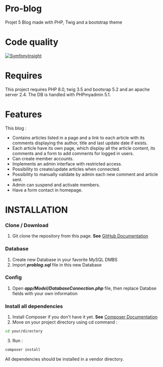 # Pro-blog
Projet 5
Blog made with PHP, Twig and a bootstrap theme

# Code quality

[![SymfonyInsight](https://insight.symfony.com/projects/e90c26c8-fd76-460c-9376-5f4e80f082fc/mini.svg)](https://insight.symfony.com/projects/e90c26c8-fd76-460c-9376-5f4e80f082fc)


 # Requires

 This project requires PHP 8.0, twig 3.5 and bootsrap 5.2 and an apache server 2.4.
 The DB is handled with PHPmyadmin 5.1.

 # Features

 This blog :
 
*   Contains articles listed in a page and a link to each article with its comments displaying the author, title and last update date if exists.
*   Each article have its own page, which display all the article content, its comments and a form to add comments for logged in users.
*   Can create member accounts.
*   Implements an admin interface with restricted access.
*   Possibility to create/update articles when connected.
*   Possibility to manually validate by admin each new comment and article sent.
*   Admin can suspend and activate members.
*   Have a form contact in homepage.

# INSTALLATION

### Clone / Download

1.  Git clone the repository from this page. **See** [GitHub Documentation](https://docs.github.com/en/github/creating-cloning-and-archiving-repositories/cloning-a-repository-from-github/cloning-a-repository)

### Database

1.  Create new Database in your favorite MySQL DMBS 
2.  Import ***problog.sql*** file in this new Database

### Config 

1.  Open ***app/Model/DatabaseConnection.php*** file, then replace Databse fields with your own information 

### Install all dependencies
1.  Install Composer if you don't have it yet. **See** [Composer Documentation](https://getcomposer.org/download/)
2.  Move on your project directory using cd command :
```sh
cd your/directory
```
    
3.  Run : 
```sh
composer install
```
All dependencies should be installed in a vendor directory.
